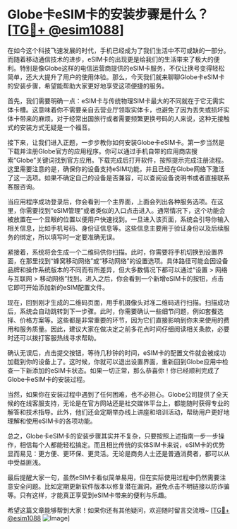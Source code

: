 # Globe卡eSIM卡的安装步骤是什么？[[TG💪+ @esim1088](https://t.me/s/esim1088)]

在如今这个科技飞速发展的时代，手机已经成为了我们生活中不可或缺的一部分。而随着移动通信技术的进步，eSIM卡的出现更是给我们的生活带来了极大的便利。特别是像Globe这样的电信运营商提供的eSIM卡服务，不仅让换号变得轻松简单，还大大提升了用户的使用体验。那么，今天我们就来聊聊Globe卡eSIM卡的安装步骤，希望能帮助大家更好地享受这项便捷的服务。

首先，我们需要明确一点：eSIM卡与传统物理SIM卡最大的不同就在于它无需实体卡槽。这意味着你不需要亲自去营业厅领取实体卡，也避免了因为丢失或损坏实体卡带来的麻烦。对于经常出国旅行或者需要频繁更换号码的人来说，这种无接触式的安装方式无疑是一个福音。

接下来，让我们进入正题，一步步教你如何安装Globe卡eSIM卡。第一步当然是下载并注册Globe官方的应用程序。你可以通过手机自带的应用商店搜索“Globe”关键词找到官方应用。下载完成后打开软件，按照提示完成注册流程。这里需要注意的是，确保你的设备支持eSIM功能，并且已经在Globe网络下激活了这一选项。如果不确定自己的设备是否兼容，可以查阅设备说明书或者直接联系客服咨询。

当应用程序成功登录后，你会看到一个主界面，上面会列出各种服务选项。在这里，你需要找到“eSIM管理”或者类似的入口点击进入。通常情况下，这个功能会被放置在一个显眼的位置以便用户快速找到。一旦进入该页面，系统会引导你输入相关信息，比如手机号码、身份证信息等。这些信息主要用于验证身份以及后续服务的绑定，所以填写时一定要准确无误。

紧接着，系统将会生成一个二维码供你扫描。此时，你需要将手机切换到设置界面，在那里找到“蜂窝移动网络”或“移动网络”的设置选项。具体路径可能会因设备品牌和操作系统版本的不同而有所差异，但大多数情况下都可以通过“设置 > 网络与互联网 > 移动网络”找到。进入之后，你会看到一个新增eSIM卡的按钮，点击它即可开始添加新的eSIM配置文件。

现在，回到刚才生成的二维码页面，用手机摄像头对准二维码进行扫描。扫描成功后，系统会自动跳转到下一步骤。此时，你需要确认一些细节问题，例如套餐选择、价格方案等。这些都是非常重要的环节，因为它们直接影响到你未来使用的费用和服务质量。因此，建议大家在做决定之前多花点时间仔细阅读相关条款，必要时还可以拨打客服热线寻求帮助。

确认无误后，点击提交按钮，等待几秒钟的时间，eSIM卡的配置文件就会被成功加载到你的设备上了。这时候，你就可以退出设置界面，重新回到Globe应用中检查一下新添加的eSIM卡状态。如果一切正常，那么恭喜你！你已经顺利完成了Globe卡eSIM卡的安装过程。

当然，如果你在安装过程中遇到了任何困难，也不必担心。Globe公司提供了全天候的在线客服支持，无论是在官方网站还是社交媒体平台上，都能随时获得专业的解答和技术指导。此外，他们还会定期举办线上讲座和培训活动，帮助用户更好地理解和使用eSIM卡的各项功能。

总之，Globe卡eSIM卡的安装步骤其实并不复杂，只要按照上述指南一步一步操作，相信每个人都能轻松搞定。而且相比传统的实体SIM卡来说，eSIM卡的优势显而易见：更方便、更环保、更灵活。无论是商务人士还是普通消费者，都可以从中受益匪浅。

最后提醒大家一句，虽然eSIM卡看似简单易用，但在实际使用过程中仍然需要注意安全问题。比如定期更新软件版本以修复潜在漏洞，避免点击不明链接以防诈骗等。只有这样，才能真正享受到eSIM卡带来的便利与乐趣。

希望这篇文章能够帮到大家！如果你还有其他疑问，欢迎随时留言交流哦~ [[TG💪+ @esim1088](https://t.me/s/esim1088) ![Image](https://i.postimg.cc/4NQfJmqS/Snipaste-2025-05-13-00-14-12.png)]